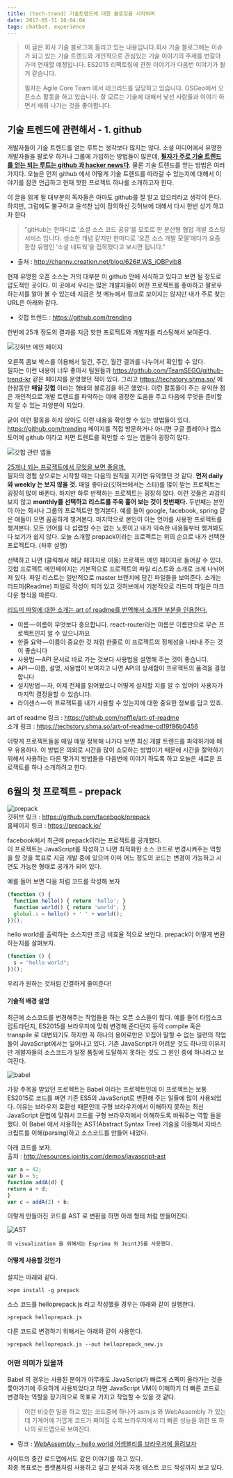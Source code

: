 ```yaml
---
title: (tech-trend) 기술트렌드에 대한 블로깅을 시작하며
date: 2017-05-31 16:04:04
tags: chatbot, experience
---
```



>이 글은 회사 기술 블로그에 올리고 있는 내용입니다.회사 기술 블로그에는 이슈가 되고 있는 기술 트렌드와 개인적으로 관심있는 기술 이야기의 주제를 번갈아 가며 연재할 예정입니다. ES2015 리팩토링에 관한 이야기가 다음번 이야기가 될 거 같습니다.
>
>필자는 Agile Core Team 에서 테크리드를 담당하고 있습니다. 
>OSGeo에서 오픈소스 활동을 하고 있습니다. 잘 모르는 기술에 대해서 낯선 사람들과 이야기 하면서 배워 나가는 것을 좋아합니다.



## 기술 트렌드에 관련해서 - 1. github

개발자들이 기술 트렌드를 얻는 루트는 생각보다 많지는 않다. 소셜 미디어에서 유명한 개발자들을 팔로우 하거나 그룹에 가입하는 방법들이 많은데, <u>**필자가 주로 기술 트렌드를 얻는 되는 루트는 github 과 hacker news다**</u>. 물론 기술 트렌드를 얻는 방법은 여러가지다. 오늘은 먼저 github 에서 어떻게 기술 트렌드를 따라갈 수 있는지에 대해서 이야기를 잠깐 언급하고 현재 핫한 프로젝트 하나를 소개하고자 한다.

이 글을 읽게 될 대부분의 독자들은 아마도 github를 잘 알고 있으리라고 생각이 든다.  하지만, 그럼에도 불구하고 윤석찬 님이 정의하신 깃허브에 대해서 다시 한번 상기 하고자 한다

>"gitHub는 한마디로 ‘소셜 소스 코드 공유’를 모토로 한 분산형 협업 개발 호스팅 서비스 입니다. 생소한 개념 같지만 한마디로 ‘오픈 소스 개발 모델’에다가 요즘 한창 유행인 ‘소셜 네트웍’을 접목했다고 보시면 됩니다."

- 출처 : http://channy.creation.net/blog/626#.WS_iOBPyib8

현재 유명한 오픈 소스는 거의 대부분 이 github 안에 서식하고 있다고 보면 될 정도로 압도적인 곳이다. 이 곳에서 우리는 많은 개발자들이 어떤 프로젝트를 좋아하고 팔로우 하는지를 알아 볼 수 있는데 지금은 첫 메뉴에서 링크로 보이지는 않지만 내가 주로 찾는 URL은 아래와 같다.

- 깃헙 트렌드 : https://github.com/trending

한번에 25개 정도의 결과를 지금 핫한 프로젝트와 개발자를 리스팅해서 보여준다.

![깃허브 메인 페이지](/images/github.jpg)

오른쪽 콤보 박스를 이용해서 일간, 주간, 월간 결과를 나누어서 확인할 수 있다.  
필자는 이런 내용이 너무 좋아서 팀원들과 https://github.com/TeamSEGO/github-trend-kr 같은 페이지를 운영했던 적이 있다. 그리고 https://techstory.shma.so/ 에 한참동안 **매일 깃헙** 이라는 형태의 블로깅을 하곤 했었다. 이런 활동들이 주는 유익한 점은 개인적으로 개발 트렌드를 파악하는 데에 굉장한 도움을 주고 다음에 무엇을 준비할 지 알 수 있는 자양분이 되었다.

굳이 이런 활동을 하지 않아도 이런 내용을 확인할 수 있는 방법들이 있다.  https://github.com/trending 페이지를 직접 방문하거나 아니면 구글 플레이나 앱스토어에 github 이라고 치면 트렌트를 확인할 수 있는 앱들이 굉장히 많다.

![깃헙 관련 앱들](/images/mgithub.png)

<u>25개나 되는 프로젝트에서 무엇을 보면 좋을까.</u>  
필자의 경험 상으로는 시작할 때는 다음의 원칙을 지키면 유익했던 것 같다. **먼저 daily와 weekly 는 보지 않을 것.** 매일 좋아요(깃허브에서는 스타)를 많이 받는 프로젝트는 굉장히 많이 바뀐다. 하지만 하루 반짝하는 프로젝트는 굉장히 많다. 이런 것들은 과감히 보지 않고 **monthly를 선택하고 리스트를 주욱 훑어 보는 것이 첫번째다.** 두번째는 본인이 아는 회사나 그룹의 프로젝트만 챙겨본다. 예를 들어 google, facebook, spring 같은 애들이 오면 꼼꼼하게 챙겨본다. 마지막으로 본인이 아는 언어를 사용한 프로젝트를 챙겨본다. 모든 언어를 다 섭렵할 수는 없는 노릇이고 내가 익숙한 내용들부터 챙겨봐도 다 보기가 쉽지 않다. 오늘 소개할 prepack이라는 프로젝트는 위의 순으로 내가 선택한 프로젝트다. (차후 설명)

선택하고 나면 (클릭해서 해당 페이지로 이동) 프로젝트 메인 페이지로 들어갈 수 있다. 깃헙 프로젝트 메인페이지는 기본적으로 프로젝트의 파일 리스트와 소개로 크게 나뉘어져 있다. 파일 리스트는 일반적으로 master 브랜치에 담긴 파일들을 보여준다. 소개는 리드미(Readme) 파일로 작성이 되어 있고 깃허브에서 기본적으로 리드미 파일은 마크다운 형식을 따른다.

<u>리드미 파일에 대한 소개는 art of readme를 번역해서 소개한 부분을 인용한다.</u>

* 이름 — 이름이 무엇보다 중요합니다. react-router라는 이름은 이름만으로 무슨 프로젝트인지 알 수 있으니까요
* 한줄 요약 — 이름이 중요한 것 처럼 한줄로 이 프로젝트의 정체성을 나타내 주는 것이 좋습니다
* 사용법 — API 문서로 바로 가는 것보다 사용법을 설명해 주는 것이 좋습니다.
* API — 이름, 설명, 사용법이 보여지고 나면 API의 상세함이 프로젝트의 품격을 결정합니다
* 설치방법 — 자, 이제 전체를 읽어봤으니 어떻게 설치할 지를 알 수 있어야 사용자가 마지막 결정을할 수 있습니다.
* 라이센스 — 이 프로젝트를 내가 사용할 수 있는지에 대한 중요한 정보를 담고 있죠.  

art of readme 링크 : https://github.com/noffle/art-of-readme  
소개 링크 : https://techstory.shma.so/art-of-readme-cd19f86b0456  

이렇게 프로젝트들을 매일 매일 정복해 나가다 보면 최신 개발 트렌드를 파악하기에 매우 유용하다. 이 방법은 의외로 시간을 많이 소모하는 방법이기 때문에 시간을 절약하기 위해서 사용하는 다른 몇가지 방법들을 다음번에 이야기 하도록 하고 오늘은 새로운 프로젝트를 하나 소개하려고 한다.


## 6월의 첫 프로젝트 - prepack

![prepack](/images/prepack01.png)  
깃허브 링크 : https://github.com/facebook/prepack  
홈페이지 링크 : https://prepack.io/  

facebook에서 최근에 prepack이라는 프로젝트를 공개했다.  
이 프로젝트는 JavaScript를 작성하고 나면 최적화한 소스 코드로 변경시켜주는 역할을 할 것을 목표로 지금 개발 중에 있으며 이미 어느 정도의 코드는 변경이 가능하고 시연도 가능한 형태로 공개가 되어 있다.

예를 들어 보면 다음 처럼 코드를 작성해 보자  
```JavaScript
(function () {
  function hello() { return 'hello'; }
  function world() { return 'world'; }
  global.s = hello() + ' ' + world();
})();
```

hello world를 출력하는 소스지만 조금 비효율 적으로 보인다. prepack이 어떻게 변환하는지를 살펴보자.  

```JavaScript
(function () {
  s = "hello world";
})();
```

우리가 원하는 것처럼 간결하게 줄여준다!  

#### 기술적 배경 설명

최근에 소스코드를 변경해주는 작업들을 하는 오픈 소스들이 많다. 예를 들어 타입스크립트라던지, ES2015를 브라우저에 맞춰 변경해 준다던지 등의 compile 혹은 transpile 로 대변되기도 하지만 꼭 하나의 용어로만은 꼬집어 말할 수 없는 일련의 작업들이 JavaScript에서는 일어나고 있다. 기존 JavaScript가 어려운 것도 하나의 이유지만 개발자들의 소스코드가 일정 품질에 도달하지 못하는 것도 그 원인 중에 하나라고 보여진다.

![babel](/images/babel01.png)

가장 주목을 받았던 프로젝트는 Babel 이라는 프로젝트인데 이 프로젝트는 보통 ES2015로 코드를 짜면 기존 ES5의 JavaScript로 변환해 주는 일들에 많이 사용되었다. 이유는 브라우저 호환성 때문인데 구형 브라우저에서 이해하지 못하는 최신 JavaScript 문법에 맞춰서 코드를 구형 브라우저에서 이해하도록 바꿔주는 역할 들을 했다. 이 Babel 에서 사용하는 AST(Abstract Syntax Tree) 기술을 이용해서 자바스크립트를 이해(parsing)하고 소스코드를 만들어 내었다.

아래 코드를 보자.  
출처 : http://resources.jointjs.com/demos/javascript-ast

```JavaScript
var a = 42;
var b = 5;
function addA(d) {
return a + d;
}
var c = addA(2) + b;

```
이렇게 만들어진 코드를 AST 로 변환을 하면 아래 형태 처럼 만들어진다.  

![AST](/images/AST01.png)

`이 visualization 을 위해서는 Esprima 와 JointJS를 사용했다.`


#### 어떻게 사용할 것인가

설치는 아래와 같다.

```
>npm install -g prepack
```

소스 코드를  helloprepack.js 라고 작성했을 경우는 아래와 같이 실행한다.
```
>prepack helloprepack.js
```

다른 코드로 변경하기 위해서는 아래와 같이 사용한다.
```
>prepack helloprepack.js --out helloprepack_new.js
```

### 어떤 의미가 있을까

Babel 의 경우는 사용된 분야가 아무래도 JavaScript가 빠르게 스펙이 올라가는 것을 쫓아가기에 주요하게 사용되었다고 하면 JavaScript VM이 이해하기 더 빠른 코드로 변경하는 역할을 장기적으로 목표로 가지고 작업할 수 있을 것 같다.

> 이런 비슷한 일을 하고 있는 코드중에 하나가 asm.js 와 WebAssembly 가 있는데 기계어에 가깝게 코드가 짜여질 수록 브라우저에서 더 빠른 성능을 위한 또 하나의 로드맵으로 보여진다.

- 링크 : [WebAssembly – hello world 어셈블리를 브라우저에 올려보자](http://devpools.kr/2017/01/21/webassembly-binaryen-emscripten/)

사이트의 중간 로드맵에서도 같은 이야기를 하고 있다.  
최종 목표로는 플랫폼처럼 사용하고 싶고 분석과 자동 테스트 코드 작성까지 보고 있다.  
